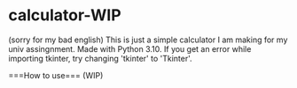 # calculator-WIP
(sorry for my bad english)
This is just a simple calculator I am making for my univ assingnment.
Made with Python 3.10.
If you get an error while importing tkinter, try changing 'tkinter' to 'Tkinter'.

===How to use===
(WIP)

